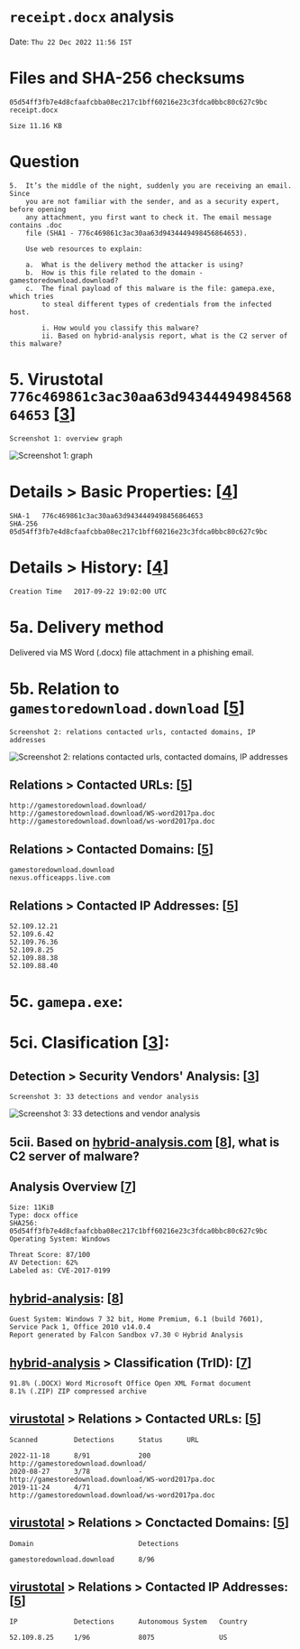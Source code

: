 # `receipt.docx` analysis

Date: `Thu 22 Dec 2022 11:56 IST`

# Files and SHA-256 checksums

```
05d54ff3fb7e4d8cfaafcbba08ec217c1bff60216e23c3fdca0bbc80c627c9bc   receipt.docx
```

```
Size 11.16 KB
```

# Question

```
5.  It’s the middle of the night, suddenly you are receiving an email. Since 
    you are not familiar with the sender, and as a security expert, before opening 
    any attachment, you first want to check it. The email message contains .doc 
    file (SHA1 - 776c469861c3ac30aa63d9434449498456864653).

    Use web resources to explain:

    a.  What is the delivery method the attacker is using?
    b.  How is this file related to the domain - gamestoredownload.download?
    c.  The final payload of this malware is the file: gamepa.exe, which tries 
        to steal different types of credentials from the infected host.
        
        i. How would you classify this malware?
        ii. Based on hybrid-analysis report, what is the C2 server of this malware?
```

[3]: https://www.virustotal.com/gui/file/05d54ff3fb7e4d8cfaafcbba08ec217c1bff60216e23c3fdca0bbc80c627c9bc
[4]: https://www.virustotal.com/gui/file/05d54ff3fb7e4d8cfaafcbba08ec217c1bff60216e23c3fdca0bbc80c627c9bc/details
[5]: https://www.virustotal.com/gui/file/05d54ff3fb7e4d8cfaafcbba08ec217c1bff60216e23c3fdca0bbc80c627c9bc/relations
[6]: https://www.virustotal.com/gui/file/05d54ff3fb7e4d8cfaafcbba08ec217c1bff60216e23c3fdca0bbc80c627c9bc/behavior

[7]: https://hybrid-analysis.com/sample/05d54ff3fb7e4d8cfaafcbba08ec217c1bff60216e23c3fdca0bbc80c627c9bc
[8]: https://hybrid-analysis.com/sample/05d54ff3fb7e4d8cfaafcbba08ec217c1bff60216e23c3fdca0bbc80c627c9bc/5a86bd357ca3e144126c2435


# 5. Virustotal `776c469861c3ac30aa63d9434449498456864653` [[3]]

`Screenshot 1: overview graph`

![Screenshot 1: graph](screen1.jpeg)


# Details > Basic Properties: [[4]]

```
SHA-1	776c469861c3ac30aa63d9434449498456864653
SHA-256	05d54ff3fb7e4d8cfaafcbba08ec217c1bff60216e23c3fdca0bbc80c627c9bc
```

# Details > History: [[4]]

```
Creation Time	2017-09-22 19:02:00 UTC
```

# 5a. Delivery method

Delivered via MS Word (.docx) file attachment in a phishing email.


# 5b. Relation to `gamestoredownload.download` [[5]]

`Screenshot 2: relations contacted urls, contacted domains, IP addresses`

![Screenshot 2: relations contacted urls, contacted domains, IP addresses](screen2.jpeg)


## Relations > Contacted URLs: [[5]]

```
http://gamestoredownload.download/
http://gamestoredownload.download/WS-word2017pa.doc
http://gamestoredownload.download/ws-word2017pa.doc
```

## Relations > Contacted Domains: [[5]]

```
gamestoredownload.download
nexus.officeapps.live.com
```

## Relations > Contacted IP Addresses: [[5]]

```
52.109.12.21
52.109.6.42
52.109.76.36
52.109.8.25
52.109.88.38
52.109.88.40
```

# 5c. `gamepa.exe`:

# 5ci. Clasification [[3]]:

## Detection > Security Vendors' Analysis: [[3]]

`Screenshot 3: 33 detections and vendor analysis`

![Screenshot 3: 33 detections and vendor analysis](screen3.jpeg)


## 5cii. Based on [hybrid-analysis.com][8] [[8]], what is C2 server of malware?

## Analysis Overview [[7]]

```
Size: 11KiB
Type: docx office
SHA256: 05d54ff3fb7e4d8cfaafcbba08ec217c1bff60216e23c3fdca0bbc80c627c9bc
Operating System: Windows 
```

```
Threat Score: 87/100
AV Detection: 62%
Labeled as: CVE-2017-0199
```

## [hybrid-analysis][8]: [[8]]

```
Guest System: Windows 7 32 bit, Home Premium, 6.1 (build 7601), Service Pack 1, Office 2010 v14.0.4
Report generated by Falcon Sandbox v7.30 © Hybrid Analysis
```

## [hybrid-analysis][7] > Classification (TrID): [[7]]
```
91.8% (.DOCX) Word Microsoft Office Open XML Format document
8.1% (.ZIP) ZIP compressed archive
```

## [virustotal][5] > Relations > Contacted URLs: [[5]]

```
Scanned         Detections	    Status	    URL

2022-11-18	    8/91            200         http://gamestoredownload.download/
2020-08-27	    3/78            -           http://gamestoredownload.download/WS-word2017pa.doc
2019-11-24	    4/71            -           http://gamestoredownload.download/ws-word2017pa.doc
```

## [virustotal][5] > Relations > Conctacted Domains: [[5]]

```
Domain                          Detections

gamestoredownload.download	    8/96
```

## [virustotal][5] > Relations > Contacted IP Addresses: [[5]]

```
IP              Detections      Autonomous System   Country

52.109.8.25     1/96            8075                US
```
